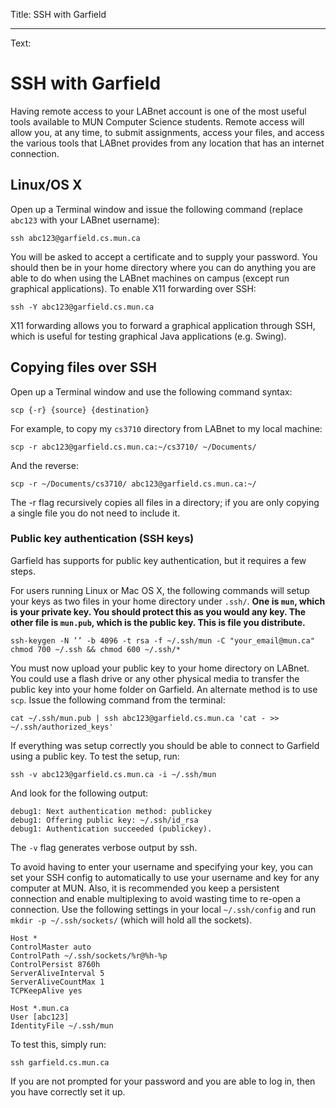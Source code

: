 Title: SSH with Garfield

----

Text: 

# SSH with Garfield

Having remote access to your LABnet account is one of the most useful tools available to MUN Computer Science students. Remote access will allow you, at any time, to submit assignments, access your files, and access the various tools that LABnet provides from any location that has an internet connection.

## Linux/OS X

Open up a Terminal window and issue the following command (replace `abc123` with your LABnet username):

```
ssh abc123@garfield.cs.mun.ca
```

You will be asked to accept a certificate and to supply your password. You should then be in your home directory where you can do anything you are able to do when using the LABnet machines on campus (except run graphical applications). To enable X11 forwarding over SSH:

```
ssh -Y abc123@garfield.cs.mun.ca
```

X11 forwarding allows you to forward a graphical application through SSH, which is useful for testing graphical Java applications (e.g. Swing).

## Copying files over SSH

Open up a Terminal window and use the following command syntax:

```
scp {-r} {source} {destination}
```

For example, to copy my `cs3710` directory from LABnet to my local machine:

```
scp -r abc123@garfield.cs.mun.ca:~/cs3710/ ~/Documents/
```

And the reverse:

```
scp -r ~/Documents/cs3710/ abc123@garfield.cs.mun.ca:~/
```

The -r flag recursively copies all files in a directory; if you are only copying a single file you do not need to include it.

### Public key authentication (SSH keys)

Garfield has supports for public key authentication, but it requires a few steps.

For users running Linux or Mac OS X, the following commands will setup your keys as two files in your home directory under `.ssh/`. **One is `mun`, which is your private key. You should protect this as you would any key. The other file is `mun.pub`, which is the public key. This is file you distribute.** 

```
ssh-keygen -N ’’ -b 4096 -t rsa -f ~/.ssh/mun -C "your_email@mun.ca"
chmod 700 ~/.ssh && chmod 600 ~/.ssh/*
```

You must now upload your public key to your home directory on LABnet. You could use a flash drive or any other physical media to transfer the public key into your home folder on Garfield. An alternate method is to use `scp`. Issue the following command from the terminal:

```
cat ~/.ssh/mun.pub | ssh abc123@garfield.cs.mun.ca 'cat - >> ~/.ssh/authorized_keys'
```

If everything was setup correctly you should be able to connect to Garfield using a public key. To test the setup, run:

```
ssh -v abc123@garfield.cs.mun.ca -i ~/.ssh/mun
```

And look for the following output:

```
debug1: Next authentication method: publickey
debug1: Offering public key: ~/.ssh/id_rsa
debug1: Authentication succeeded (publickey).
```

The `-v` flag generates verbose output by ssh.

To avoid having to enter your username and specifying your key, you can set your SSH config to automatically to use your username and key for any computer at MUN. Also, it is recommended you keep a persistent connection and enable multiplexing to avoid wasting time to re-open a connection. Use the following settings in your local `~/.ssh/config` and run ```mkdir -p ~/.ssh/sockets/``` (which will hold all the sockets). 

```
Host *
ControlMaster auto
ControlPath ~/.ssh/sockets/%r@%h-%p
ControlPersist 8760h
ServerAliveInterval 5
ServerAliveCountMax 1
TCPKeepAlive yes

Host *.mun.ca
User [abc123]
IdentityFile ~/.ssh/mun
```

To test this, simply run:

```
ssh garfield.cs.mun.ca 
```

If you are not prompted for your password and you are able to log in, then you have correctly set it up.
